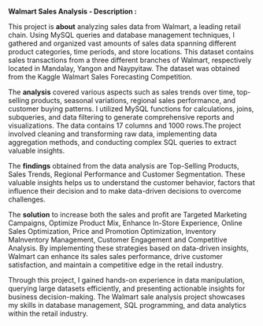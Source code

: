 **Walmart Sales Analysis - Description :**

This project is **about** analyzing sales data from Walmart, a leading retail chain. Using MySQL queries and database management techniques, I gathered and organized
vast amounts of sales data spanning different product categories, time periods, and store locations. This dataset contains sales transactions from a three different branches of Walmart,
respectively located in Mandalay, Yangon and Naypyitaw. The dataset was obtained from the Kaggle Walmart Sales Forecasting Competition.

The **analysis** covered various aspects such as sales trends over time, top-selling products, seasonal variations, regional sales performance, and customer buying patterns.
I utilized MySQL functions for calculations, joins, subqueries, and data filtering to generate comprehensive reports and visualizations. The data contains 17 columns and 1000 rows.The project involved cleaning and transforming raw data, implementing data aggregation methods, and conducting complex SQL queries to extract valuable insights.


The **findings** obtained from the data analysis are Top-Selling Products, Sales Trends, Regional Performance and Customer Segmentation. These valuable insights helps us to
understand the customer behavior, factors that influence their decision and to make data-driven decisions to overcome challenges.

The **solution** to increase both the sales and profit are Targeted Marketing Campaigns, Optimize Product Mix, Enhance In-Store Experience, Online Sales Optimization, Price and 
Promotion Optimization, Inventory MaInventory Management, Customer Engagement and Competitive Analysis. By implementing these strategies based on data-driven insights, Walmart 
can enhance its sales  sales performance, drive customer satisfaction, and maintain a competitive edge in the retail industry.

Through this project, I gained hands-on experience in data manipulation, querying large datasets efficiently, and presenting actionable insights for business decision-making.
The Walmart sale analysis project showcases my skills in database management, SQL programming, and data analytics within the retail industry.
